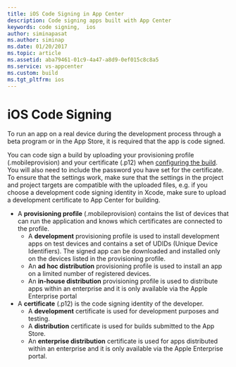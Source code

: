 ```yaml
---
title: iOS Code Signing in App Center
description: Code signing apps built with App Center
keywords: code signing,  ios
author: siminapasat
ms.author: siminap
ms.date: 01/20/2017
ms.topic: article
ms.assetid: aba79461-01c9-4a47-a8d9-0ef015c8c8a5
ms.service: vs-appcenter
ms.custom: build
ms.tgt_pltfrm: ios
---
```


# iOS Code Signing

To run an app on a real device during the development process through a beta program or in the App Store, it is required that the app is code signed. 

You can code sign a build by uploading your provisioning profile (.mobileprovision) and your certificate (.p12) when [configuring the build](../first-build/index.md). You will also need to include the password you have set for the certificate. To ensure that the settings work, make sure that the settings in the project and project targets are compatible with the uploaded files, e.g. if you choose a development code signing identity in Xcode, make sure to upload a development certificate to App Center for building.

* A **provisioning profile** (.mobileprovision) contains the list of devices that can run the application and knows which certificates are connected to the profile.
    * A **development** provisioning profile is used to install development apps on test devices and contains a set of UDIDs (Unique Device Identifiers). The signed app can be downloaded and installed only on the devices listed in the provisioning profile.
    * An **ad hoc distribution** provisioning profile is used to install an app on a limited number of registered devices.
    * An **in-house distribution** provisioning profile is used to distribute apps within an enterprise and it is only available via the Apple Enterprise portal
* A **certificate** (.p12) is the code signing identity of the developer.
    * A **development** certificate is used for development purposes and testing.
    * A **distribution** certificate is used for builds submitted to the App Store.
    * An **enterprise distribution** certificate is used for apps distributed within an enterprise and it is only available via the Apple Enterprise portal.
